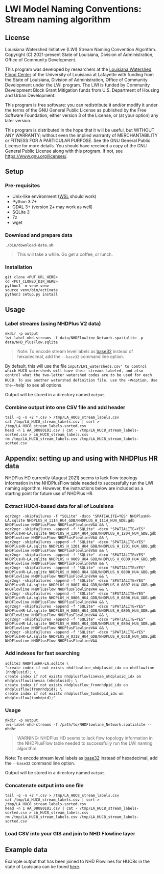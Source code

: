# LWI Model Naming Conventions: Stream naming algorithm

## License
Louisiana Watershed Initiative (LWI) Stream Naming Convention Algorithm.
Copyright (C) 2021-present State of Louisiana, Division of Administration, Office of Community Development.

This program was developed by researchers at the [Louisiana Watershed Flood Center](https://floodcenter.louisiana.edu)
of the University of Louisiana at Lafayette with funding from the State of Louisiana, Division of Administration,
Office of Community Development under the LWI program. The LWI is funded by Community Development Block Grant
Mitigation funds from U.S. Department of Housing and Urban Development.

This program is free software: you can redistribute it and/or modify it under the terms of the GNU General Public
License as published by the Free Software Foundation, either version 3 of the License, or (at your option) any later
version.

This program is distributed in the hope that it will be useful, but WITHOUT ANY WARRANTY; without even the implied
warranty of MERCHANTABILITY or FITNESS FOR A PARTICULAR PURPOSE. See the GNU General Public License for more details.
You should have received a copy of the GNU General Public License along with this program.
If not, see <https://www.gnu.org/licenses/>.

## Setup

### Pre-requisites
- Unix-like environment ([WSL](https://docs.microsoft.com/en-us/windows/wsl/about) should work)
- Python 3.7+
- GDAL 3+ (version 2+ may work as well)
- SQLite 3
- 7z
- wget

### Download and prepare data
```
./bin/download-data.sh
```

> This will take a while. Go get a coffee, or lunch.

### Installation
```
git clone <PUT_URL_HERE>
cd <PUT_CLONED_DIR_HERE>
python3 -m venv venv
source venv/bin/activate
python3 setup.py install
```

## Usage

### Label streams (using NHDPlus V2 data)
```
mkdir -p output
lwi-label-nhd-streams -f data/NHDFlowline_Network.spatialite -p data/NHD_PlusFlow.sqlite
```
> Note: To encode stream level labels as [base32](https://www.crockford.com/base32.html) instead of hexadecimal,
> add the `--base32` command line option.

By default, this will use the file `input/LWI_watersheds.csv' to control which HUC8 watersheds will have
their streams labeled, and also control what the two-letter watershed codes are to be used for each HUC8.
To use another watershed definition file, use the `-w` option. Use the `--help` to see all options.

Output will be stored in a directory named `output`.

### Combine output into one CSV file and add header
```
tail -q -n +2 *.csv > /tmp/LA_HUC8_stream_labels.csv
cat /tmp/LA_HUC8_stream_labels.csv | sort > /tmp/LA_HUC8_stream_labels-sorted.csv
head -n 1 AA_08080101.csv | cat - /tmp/LA_HUC8_stream_labels-sorted.csv > LA_HUC8_stream_labels.csv
rm /tmp/LA_HUC8_stream_labels.csv /tmp/LA_HUC8_stream_labels-sorted.csv
```

## Appendix: setting up and using with NHDPlus HR data
NHDPlus HD currently (August 2021) seems to lack flow topology information in the NHDPlusFlow table needed to
successfully run the LWI naming algorithm. However, the instructions below are included as a starting point for
future use of NHDPlus HR.

### Extract HUC4-based data for all of Louisiana
```
ogr2ogr -skipfailures -f "SQLite" -dsco "SPATIALITE=YES" NHDPlusHR-LA.sqlite NHDPLUS_H_1114_HU4_GDB/NHDPLUS_H_1114_HU4_GDB.gdb NHDFlowline NHDPlusFlow NHDPlusFlowlineVAA && \
ogr2ogr -skipfailures -append -f "SQLite" -dsco "SPATIALITE=YES" NHDPlusHR-LA.sqlite NHDPLUS_H_1204_HU4_GDB/NHDPLUS_H_1204_HU4_GDB.gdb NHDFlowline NHDPlusFlow NHDPlusFlowlineVAA && \
ogr2ogr -skipfailures -append -f "SQLite" -dsco "SPATIALITE=YES" NHDPlusHR-LA.sqlite NHDPLUS_H_1201_HU4_GDB/NHDPLUS_H_1201_HU4_GDB.gdb NHDFlowline NHDPlusFlow NHDPlusFlowlineVAA && \
ogr2ogr -skipfailures -append -f "SQLite" -dsco "SPATIALITE=YES" NHDPlusHR-LA.sqlite NHDPLUS_H_0809_HU4_GDB/NHDPLUS_H_0809_HU4_GDB.gdb NHDFlowline NHDPlusFlow NHDPlusFlowlineVAA && \
ogr2ogr -skipfailures -append -f "SQLite" -dsco "SPATIALITE=YES" NHDPlusHR-LA.sqlite NHDPLUS_H_0808_HU4_GDB/NHDPLUS_H_0808_HU4_GDB.gdb NHDFlowline NHDPlusFlow NHDPlusFlowlineVAA && \
ogr2ogr -skipfailures -append -f "SQLite" -dsco "SPATIALITE=YES" NHDPlusHR-LA.sqlite NHDPLUS_H_0807_HU4_GDB/NHDPLUS_H_0807_HU4_GDB.gdb NHDFlowline NHDPlusFlow NHDPlusFlowlineVAA && \
ogr2ogr -skipfailures -append -f "SQLite" -dsco "SPATIALITE=YES" NHDPlusHR-LA.sqlite NHDPLUS_H_0806_HU4_GDB/NHDPLUS_H_0806_HU4_GDB.gdb NHDFlowline NHDPlusFlow NHDPlusFlowlineVAA && \
ogr2ogr -skipfailures -append -f "SQLite" -dsco "SPATIALITE=YES" NHDPlusHR-LA.sqlite NHDPLUS_H_0805_HU4_GDB/NHDPLUS_H_0805_HU4_GDB.gdb NHDFlowline NHDPlusFlow NHDPlusFlowlineVAA && \
ogr2ogr -skipfailures -append -f "SQLite" -dsco "SPATIALITE=YES" NHDPlusHR-LA.sqlite NHDPLUS_H_0804_HU4_GDB/NHDPLUS_H_0804_HU4_GDB.gdb NHDFlowline NHDPlusFlow NHDPlusFlowlineVAA && \
ogr2ogr -skipfailures -append -f "SQLite" -dsco "SPATIALITE=YES" NHDPlusHR-LA.sqlite NHDPLUS_H_0318_HU4_GDB/NHDPLUS_H_0318_HU4_GDB.gdb NHDFlowline NHDPlusFlow NHDPlusFlowlineVAA
```

### Add indexes for fast searching
```
sqlite3 NHDPlusHR-LA.sqlite \
"create index if not exists nhdflowline_nhdplusid_idx on nhdflowline (nhdplusid); \
create index if not exists nhdplusflowlinevaa_nhdplusid_idx on nhdplusflowlinevaa (nhdplusid); \
create index if not exists nhdplusflow_fromnhdpid_idx on nhdplusflow(fromnhdpid); \
create index if not exists nhdplusflow_tonhdpid_idx on nhdplusflow(tonhdpid);"
```

### Usage
```
mkdir -p output
lwi-label-nhd-streams -f /path/to/NHDFlowline_Network.spatialite --nhdhr
```

> WARNING: NHDPlus HD seems to lack flow topology information in the NHDPlusFlow table needed to
> successfully run the LWI naming algorithm.

Note: To encode stream level labels as [base32](https://www.crockford.com/base32.html) instead of hexadecimal,
add the `--base32` command line option.

Output will be stored in a directory named `output`.

### Concatenate output into one file
```
tail -q -n +2 *.csv > /tmp/LA_HUC8_stream_labels.csv
cat /tmp/LA_HUC8_stream_labels.csv | sort > /tmp/LA_HUC8_stream_labels-sorted.csv
head -n 1 AA_08080101.csv | cat - /tmp/LA_HUC8_stream_labels-sorted.csv > LA_HUC8_stream_labels.csv
rm /tmp/LA_HUC8_stream_labels.csv /tmp/LA_HUC8_stream_labels-sorted.csv
```

### Load CSV into your GIS and join to NHD Flowline layer

## Example data

Example output that has been joined to NHD Flowlines for HUC8s in the state of Louisiana can be found [here](https://services9.arcgis.com/SfvtKAxCn62UWpRg/arcgis/rest/services/LWI_LabeledNHDStreams_2020_09_22/FeatureServer).
